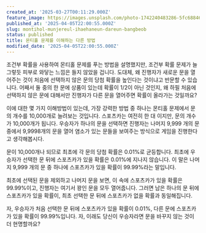 ```yaml
---
created_at: '2025-03-27T00:11:29.000Z'
feature_image: https://images.unsplash.com/photo-1742240483286-5fc6884638a1?crop=entropy&cs=tinysrgb&fit=max&fm=jpg&ixid=M3wxMTc3M3wwfDF8YWxsfDV8fHx8fHx8fDE3NDM2OTkzOTl8&ixlib=rb-4.0.3&q=80&w=2000
published_at: '2025-04-05T22:00:55.000Z'
slug: montihol-munjereul-ihaehaneun-dareun-bangbeob
status: published
title: 몬티홀 문제를 이해하는 다른 방법
modified_date: '2025-04-05T22:00:55.000Z'
---
```


조건부 확률을 사용하여 몬티홀 문제를 푸는 방법을 설명했지만, 조건부 확률 문제가 늘 그렇듯 피부로 와닿는 느낌은 들지 않았을 겁니다. 도대체, 왜 진행자가 새로운 문을 열어주는 것이 처음에 선택하지 않은 문의 당첨 확률을 높인다는 것이냐고 반문할 수 있습니다.  어째서 둘 중의 한 문에 상품이 있는데 확률이 1/2이 아닌 것인지, 왜 하필 처음에 선택하지 않은 문에 대해서만 진행자가 다른 문을 열어주면 확률이 올라가는 것일까요?

이에 대한 몇 가지 이해방법이 있는데, 가장 강력한 방법 중 하나는 몬티홀 문제에서 문의 개수를 10,000개로 늘려보는 것입니다. 스포츠카는 여전히 한 대 이지만, 문의 개수가 10,000개가 됩니다. 우승자가 하나의 문을 선택하면 진행자는 나머지 9,999 개의 문 중에서 9,9998개의 문을 열어 염소가 있는 문들을 보여주는 방식으로 게임을 진행한다고 생각해봅시다.

문이 10,000개나 되므로 최초에 각 문의 당첨 확률은 0.01%로 균등합니다.  최초에 우승자가 선택한 문 뒤에 스포츠카가 있을 확률은 0.01%에 지나지 않습니다. 이 말은 나머지 9,999 개의 문 중 하나에 스포츠카가 있을 확률이 99.99%라는 말입니다. 

최초에 선택된 문을 제외하고 나머지 문을 보면, 이 속에 스포츠카가 있을 확률은 99.99%이고, 진행자는 여기서 꽝인 문을 모두 열어줍니다. 그러면 남은 하나의 문 뒤에 스포츠카가 있을 확률이, 최초 선택한 문 뒤에 스포츠카가 없을 확률과 동일해집니다.

자, 우승자가 처음 선택한 문 뒤에 스포츠카가 있을 확률이 0.01%, 다른 문에 스포츠카가 있을 확률이 99.99%입니다. 자, 이래도 당신이 우승자라면 문을 바꾸지 않는 것이 더 현명할까요?